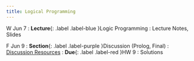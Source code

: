```yaml
---
title: Logical Programming
---
```


W Jun 7
: **Lecture**{: .label .label-blue }Logic Programming
  : Lecture Notes, Slides

F Jun 9
: **Section**{: .label .label-purple }Discussion (Prolog, Final)
  : [Discussion Resources](https://drive.google.com/drive/folders/1TBOqhuq2-JFEcW0KNkbnC6UXtpGUsATe)
: **Due**{: .label .label-red }HW 9
  : Solutions
